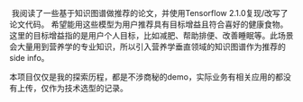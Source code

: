 ​	我阅读了一些基于知识图谱做推荐的论文，并使用Tensorflow 2.1.0复现/改写了论文代码。
​	希望能用这些模型为用户推荐具有目标增益且符合喜好的健康食物。这里的目标增益指的是用户个人目标，比如减肥、帮助排便、改善睡眠等。此场景会大量用到营养学的专业知识，所以引入营养学垂直领域的知识图谱作为推荐的side info。

​	本项目仅仅是我的探索历程，都是不涉商秘的demo，实际业务有相关应用的都没有上传，仅作为技术选型的记录。

